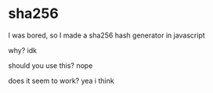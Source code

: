 # sha256

I was bored, so I made a sha256 hash generator in javascript

why? idk

should you use this? nope

does it seem to work? yea i think